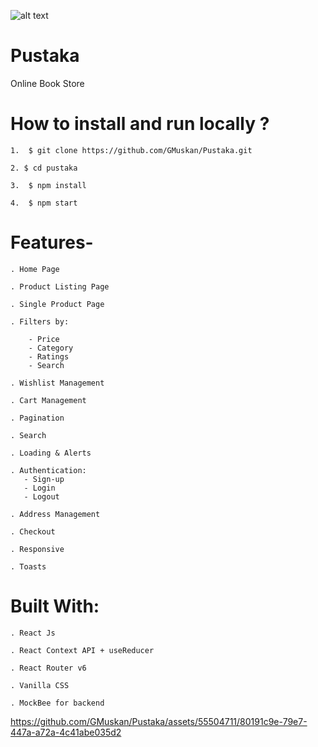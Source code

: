 ![alt text](https://encrypted-tbn0.gstatic.com/images?q=tbn:ANd9GcTTmSEOM679CGNOz7m8xWpiv-AxCAiXu0Yi3w&usqp=CAU.png)

# Pustaka
Online Book Store

# How to install and run locally ?

    1.  $ git clone https://github.com/GMuskan/Pustaka.git

    2. $ cd pustaka

    3.  $ npm install

    4.  $ npm start
    
# Features-

    . Home Page

    . Product Listing Page

    . Single Product Page

    . Filters by:

        - Price
        - Category
        - Ratings
        - Search

    . Wishlist Management

    . Cart Management
    
    . Pagination

    . Search

    . Loading & Alerts

    . Authentication:
       - Sign-up
       - Login
       - Logout

    . Address Management

    . Checkout

    . Responsive

    . Toasts

# Built With:

    . React Js

    . React Context API + useReducer

    . React Router v6

    . Vanilla CSS

    . MockBee for backend
    





https://github.com/GMuskan/Pustaka/assets/55504711/80191c9e-79e7-447a-a72a-4c41abe035d2





